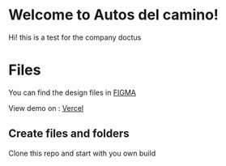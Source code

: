 # Welcome to Autos del camino!

Hi! this is a test for the company doctus

# Files

You can find the design files in [FIGMA](https://www.figma.com/file/etnoPwVadLgUasNnEgQ52g/Autos-Del-Camino?node-id=0:1)

View demo on : [Vercel](https://autosdelcamino.vercel.app/)

## Create files and folders

Clone this repo and start with you own build